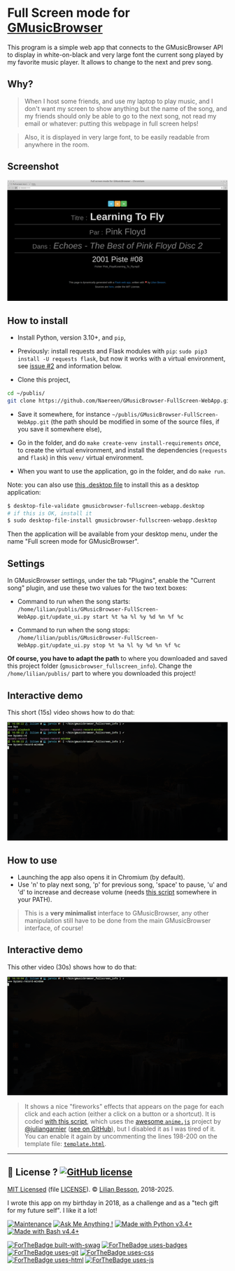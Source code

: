 # Full Screen mode for [GMusicBrowser](http://gmusicbrowser.org/)

This program is a simple web app that connects to the GMusicBrowser API to display in white-on-black and very large font the current song played by my favorite music player.
It allows to change to the next and prev song.

## Why?

> When I host some friends, and use my laptop to play music, and I don't want my screen to show anything but the name of the song, and my friends should only be able to go to the next song, not read my email or whatever: putting this webpage in full screen helps!

> Also, it is displayed in very large font, to be easily readable from anywhere in the room.

## Screenshot

![screenshots/demo1.png](screenshots/demo1.png)

## How to install

- Install Python, version 3.10+, and `pip`,

- Previously: install requests and Flask modules with `pip`: `sudo pip3 install -U requests flask`, but now it works with a virtual environment, see [issue #2](https://github.com/Naereen/GMusicBrowser-FullScreen-WebApp/issues/2) and information below.

- Clone this project,
```bash
cd ~/publis/
git clone https://github.com/Naereen/GMusicBrowser-FullScreen-WebApp.git
```

- Save it somewhere, for instance `~/publis/GMusicBrowser-FullScreen-WebApp.git` (the path should be modified in some of the source files, if you save it somewhere else),

- Go in the folder, and do `make create-venv install-requirements` *once*, to create the virtual environment, and install the dependencies (`requests` and `flask`) in this `venv/` virtual environment.

- When you want to use the application, go in the folder, and do `make run`.

Note: you can also use [this .desktop file](gmusicbrowser-fullscreen-webapp.desktop) to install this as a desktop application:

```bash
$ desktop-file-validate gmusicbrowser-fullscreen-webapp.desktop
# if this is OK, install it
$ sudo desktop-file-install gmusicbrowser-fullscreen-webapp.desktop
```

Then the application will be available from your desktop menu, under the name "Full screen mode for GMusicBrowser".

## Settings

In GMusicBrowser settings, under the tab "Plugins", enable the "Current song" plugin,
and use these two values for the two text boxes:

- Command to run when the song starts:
  `/home/lilian/publis/GMusicBrowser-FullScreen-WebApp.git/update_ui.py start %t %a %l %y %d %n %f %c`

- Command to run when the song stops:
  `/home/lilian/publis/GMusicBrowser-FullScreen-WebApp.git/update_ui.py stop %t %a %l %y %d %n %f %c`

**Of course, you have to adapt the path** to where you downloaded and saved this project folder (`gmusicbrowser_fullscreen_info`).
Change the `/home/lilian/publis/` part to where you downloaded this project!

## Interactive demo

This short (15s) video shows how to do that:

![screenshots/demo2.gif](screenshots/demo2.gif)

## How to use

- Launching the app also opens it in Chromium (by default).
- Use 'n' to play next song, 'p' for previous song, 'space' to pause, 'u' and 'd' to increase and decrease volume (needs [this script](Volume.sh) somewhere in your PATH).

> This is a **very minimalist** interface to GMusicBrowser, any other manipulation still have to be done from the main GMusicBrowser interface, of course!

## Interactive demo

This other video (30s) shows how to do that:

![screenshots/demo3.gif](screenshots/demo3.gif)

> It shows a nice "fireworks" effects that appears on the page for each click and each action (either a click on a button or a shortcut).
> It is coded [with this script](static/js/fireworks.js), which uses the [awesome `anime.js`](http://animejs.com/) project by [@juliangarnier](https://github.com/juliangarnier/) ([see on GitHub](https://github.com/juliangarnier/anime)), but I disabled it as I was tired of it.
> You can enable it again by uncommenting the lines 198-200 on the template file: [`template.html`](template.html).

----

## :scroll: License ? [![GitHub license](https://img.shields.io/github/license/Naereen/GMusicBrowser-FullScreen-WebApp.svg)](https://github.com/Naereen/GMusicBrowser-FullScreen-WebApp/blob/master/LICENSE)

[MIT Licensed](https://lbesson.mit-license.org/) (file [LICENSE](LICENSE)).
© [Lilian Besson](https://GitHub.com/Naereen), 2018-2025.

I wrote this app on my birthday in 2018, as a challenge and as a "tech gift for my future self". I like it a lot!

[![Maintenance](https://img.shields.io/badge/Maintained%3F-yes-green.svg)](https://GitHub.com/Naereen/GMusicBrowser-FullScreen-WebApp/graphs/commit-activity)
[![Ask Me Anything !](https://img.shields.io/badge/Ask%20me-anything-1abc9c.svg)](https://GitHub.com/Naereen/ama)
[![Made with Python v3.4+](https://img.shields.io/badge/Made%20with-Python-1f425f.svg)](https://www.python.org/)
[![Made with Bash v4.4+](https://img.shields.io/badge/Made%20with-GNU%20Bash-1f425f.svg)](https://www.gnu.org/software/bash/)

[![ForTheBadge built-with-swag](http://ForTheBadge.com/images/badges/built-with-swag.svg)](https://GitHub.com/Naereen/)
[![ForTheBadge uses-badges](http://ForTheBadge.com/images/badges/uses-badges.svg)](http://ForTheBadge.com)
[![ForTheBadge uses-git](http://ForTheBadge.com/images/badges/uses-git.svg)](https://GitHub.com/)
[![ForTheBadge uses-css](http://ForTheBadge.com/images/badges/uses-css.svg)](http://ForTheBadge.com)
[![ForTheBadge uses-html](http://ForTheBadge.com/images/badges/uses-html.svg)](http://ForTheBadge.com)
[![ForTheBadge uses-js](http://ForTheBadge.com/images/badges/uses-js.svg)](http://ForTheBadge.com)
